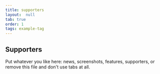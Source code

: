 ```yaml
---
title: supporters
layout:  null
tab: true
order: 1
tags: example-tag
---
```


## Supporters

Put whatever you like here: news, screenshots, features, supporters, or remove this file and don't use tabs at all.
